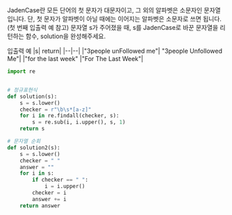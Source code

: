JadenCase란 모든 단어의 첫 문자가 대문자이고, 그 외의 알파벳은 소문자인 문자열입니다. 단, 첫 문자가 알파벳이 아닐 때에는 이어지는 알파벳은 소문자로 쓰면 됩니다. (첫 번째 입출력 예 참고)
문자열 s가 주어졌을 때, s를 JadenCase로 바꾼 문자열을 리턴하는 함수, solution을 완성해주세요.

입출력 예
|s|	return|
|--|--|
|"3people unFollowed me"|	"3people Unfollowed Me"|
|"for the last week"	|"For The Last Week"|
```python
import re


# 정규표현식
def solution(s):
    s = s.lower()
    checker = r"\b\s*[a-z]"
    for i in re.findall(checker, s):
        s = re.sub(i, i.upper(), s, 1)
    return s

# 문자열 순회
def solution2(s):
    s = s.lower()
    checker = " "
    answer = ""
    for i in s:
        if checker == " ":
            i = i.upper()
        checker = i
        answer += i
    return answer
```